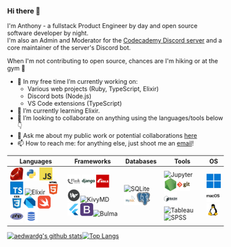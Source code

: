 ### Hi there 👋

I'm Anthony - a fullstack Product Engineer by day and open source software developer by night.<br>
I'm also an Admin and Moderator for the [Codecademy Discord server](https://discord.gg/codecademy) and a core maintainer of the server's Discord bot.

When I'm not contributing to open source, chances are I'm hiking or at the gym 🥊


- 🔭 In my free time I’m currently working on: 
  - Various web projects (Ruby, TypeScript, Elixir)
  - Discord bots (Node.js)
  - VS Code extensions (TypeScript)
- 🌱 I’m currently learning Elixir.
- 👯 I’m looking to collaborate on anything using the languages/tools below :point_down:
- 💬 Ask me about my public work or potential collaborations [here](https://github.com/aedwardg/aedwardg/discussions)
- 📫 How to reach me: for anything else, just shoot me an [email](mailto:anthony@anthonysdata.com)!

| Languages  | Frameworks | Databases | Tools | OS  |
| ---------- | ---------- | --------- | ----- | --- |
| <img alt="Ruby" src="https://raw.githubusercontent.com/github/explore/80688e429a7d4ef2fca1e82350fe8e3517d3494d/topics/ruby/ruby.png" width="30" /> <img alt="Python" src="https://raw.githubusercontent.com/github/explore/80688e429a7d4ef2fca1e82350fe8e3517d3494d/topics/python/python.png" width="30" /> <img alt="JavaScript" src="https://raw.githubusercontent.com/github/explore/80688e429a7d4ef2fca1e82350fe8e3517d3494d/topics/javascript/javascript.png" width="30" /> <img alt="TypeScript" src="https://raw.githubusercontent.com/github/explore/80688e429a7d4ef2fca1e82350fe8e3517d3494d/topics/typescript/typescript.png" width="30" /> <img alt="Elixir" src="https://avatars.githubusercontent.com/u/1481354?s=200&v=4" width="30" /> <img alt="HTML" src="https://raw.githubusercontent.com/github/explore/80688e429a7d4ef2fca1e82350fe8e3517d3494d/topics/html/html.png" width="30" /><img alt="CSS" src="https://raw.githubusercontent.com/github/explore/80688e429a7d4ef2fca1e82350fe8e3517d3494d/topics/css/css.png" width="30" /><img alt="Dart" src="https://raw.githubusercontent.com/github/explore/80688e429a7d4ef2fca1e82350fe8e3517d3494d/topics/dart/dart.png" width="30" /> <img alt="Swift" src="https://raw.githubusercontent.com/github/explore/80688e429a7d4ef2fca1e82350fe8e3517d3494d/topics/swift/swift.png" width="30" /> <img alt="PHP" src="https://raw.githubusercontent.com/github/explore/80688e429a7d4ef2fca1e82350fe8e3517d3494d/topics/php/php.png" width="30" /> <img alt="SQL" src="https://raw.githubusercontent.com/github/explore/80688e429a7d4ef2fca1e82350fe8e3517d3494d/topics/sql/sql.png" width="30" /> | <img alt="Flask" src="https://raw.githubusercontent.com/github/explore/80688e429a7d4ef2fca1e82350fe8e3517d3494d/topics/flask/flask.png" width="30" /> <img alt="Django" src="https://raw.githubusercontent.com/github/explore/80688e429a7d4ef2fca1e82350fe8e3517d3494d/topics/django/django.png" width="30" /> <img alt="Ruby on Rails" src="https://raw.githubusercontent.com/github/explore/80688e429a7d4ef2fca1e82350fe8e3517d3494d/topics/rails/rails.png" width="30" /> <img alt="Kivy" src="https://raw.githubusercontent.com/kivy/kivy/master/kivy/data/logo/kivy-icon-256.png" width="30" /><img alt="KivyMD" src="https://raw.githubusercontent.com/kivymd/KivyMD/master/demos/kitchen_sink/assets/kivymd.png" width="30" /><img alt="Flutter" src="https://raw.githubusercontent.com/github/explore/80688e429a7d4ef2fca1e82350fe8e3517d3494d/topics/flutter/flutter.png" width="30" /><img alt="Bootstrap" src="https://raw.githubusercontent.com/github/explore/80688e429a7d4ef2fca1e82350fe8e3517d3494d/topics/bootstrap/bootstrap.png" width="30" /><img alt="Bulma" src="https://raw.githubusercontent.com/jgthms/bulma/master/favicon.ico" width="30" /> | <img alt="SQLite" src="https://www.anthonysdata.com/Sqlite.png" width="30" /><img alt="MySQL" src="https://raw.githubusercontent.com/github/explore/80688e429a7d4ef2fca1e82350fe8e3517d3494d/topics/mysql/mysql.png" width="30" /><img alt="PostgreSQL" src="https://raw.githubusercontent.com/github/explore/80688e429a7d4ef2fca1e82350fe8e3517d3494d/topics/postgresql/postgresql.png" width="30" /> | <img alt="Jupyter" src="https://upload.wikimedia.org/wikipedia/commons/3/38/Jupyter_logo.svg" width="30" /><img alt="Node" src="https://raw.githubusercontent.com/github/explore/80688e429a7d4ef2fca1e82350fe8e3517d3494d/topics/nodejs/nodejs.png" width="30" /><img alt="Git" src="https://raw.githubusercontent.com/github/explore/80688e429a7d4ef2fca1e82350fe8e3517d3494d/topics/git/git.png" width="30"/>  <img alt="Bash" src="https://raw.githubusercontent.com/github/explore/80688e429a7d4ef2fca1e82350fe8e3517d3494d/topics/bash/bash.png" width="30" /><img alt="Tableau" src="https://www.anthonysdata.com/Tableau_logo.png" width="45" /><img alt="SPSS" src="https://www.anthonysdata.com/Logo_SPSS.png" width="30"> | <img alt="Windows" src="https://raw.githubusercontent.com/github/explore/80688e429a7d4ef2fca1e82350fe8e3517d3494d/topics/windows/windows.png" width="50" /><img alt="MacOS" src="https://raw.githubusercontent.com/github/explore/80688e429a7d4ef2fca1e82350fe8e3517d3494d/topics/macos/macos.png" width="30" /><img alt="Linux" src="https://raw.githubusercontent.com/github/explore/80688e429a7d4ef2fca1e82350fe8e3517d3494d/topics/linux/linux.png" width="30" /> |

[![aedwardg's github stats](https://github-readme-stats.aedwardg.vercel.app/api?username=aedwardg&count_private=true&theme=nord&show_icons=true)](https://github.com/aedwardg/github-readme-stats)[![Top Langs](https://github-readme-stats.aedwardg.vercel.app/api/top-langs/?username=aedwardg&exclude_repo=aedwardg.github.io,old-blog,Codecademy-Projects&langs_count=10&hide=rich%20text%20format&layout=compact&theme=nord)](https://github.com/aedwardg/github-readme-stats)

<!--
**aedwardg/aedwardg** is a ✨ _special_ ✨ repository because its `README.md` (this file) appears on your GitHub profile.

Here are some ideas to get you started:

- 🔭 I’m currently working on ...
- 🌱 I’m currently learning ...
- 👯 I’m looking to collaborate on ...
- 🤔 I’m looking for help with ...
- 💬 Ask me about ...
- 📫 How to reach me: ...
- 😄 Pronouns: ...
- ⚡ Fun fact: ...
-->
